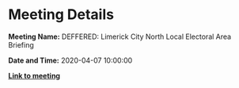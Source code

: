 # Meeting Details

**Meeting Name:** DEFFERED: Limerick City North Local Electoral Area Briefing

**Date and Time:** 2020-04-07 10:00:00

**<a href="https://www.limerick.ie/council/whats-on/private-limerick-city-north-local-electoral-area-briefing-32" target="_blank">Link to meeting</a>**
